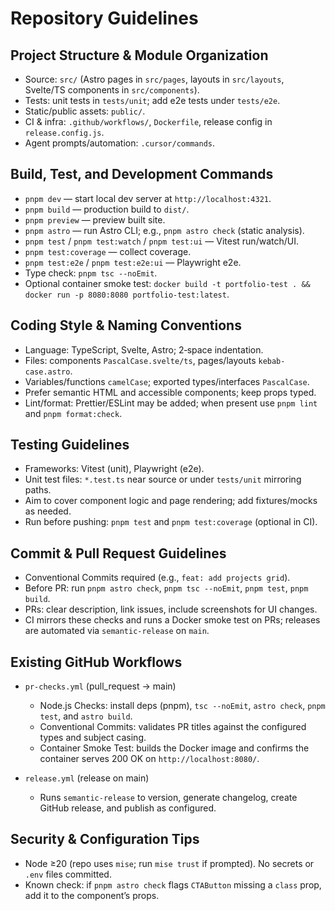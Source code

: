 # Repository Guidelines

## Project Structure & Module Organization

- Source: `src/` (Astro pages in `src/pages`, layouts in `src/layouts`, Svelte/TS components in `src/components`).
- Tests: unit tests in `tests/unit`; add e2e tests under `tests/e2e`.
- Static/public assets: `public/`.
- CI & infra: `.github/workflows/`, `Dockerfile`, release config in `release.config.js`.
- Agent prompts/automation: `.cursor/commands`.

## Build, Test, and Development Commands

- `pnpm dev` — start local dev server at `http://localhost:4321`.
- `pnpm build` — production build to `dist/`.
- `pnpm preview` — preview built site.
- `pnpm astro` — run Astro CLI; e.g., `pnpm astro check` (static analysis).
- `pnpm test` / `pnpm test:watch` / `pnpm test:ui` — Vitest run/watch/UI.
- `pnpm test:coverage` — collect coverage.
- `pnpm test:e2e` / `pnpm test:e2e:ui` — Playwright e2e.
- Type check: `pnpm tsc --noEmit`.
- Optional container smoke test: `docker build -t portfolio-test . && docker run -p 8080:8080 portfolio-test:latest`.

## Coding Style & Naming Conventions

- Language: TypeScript, Svelte, Astro; 2‑space indentation.
- Files: components `PascalCase.svelte/ts`, pages/layouts `kebab-case.astro`.
- Variables/functions `camelCase`; exported types/interfaces `PascalCase`.
- Prefer semantic HTML and accessible components; keep props typed.
- Lint/format: Prettier/ESLint may be added; when present use `pnpm lint` and `pnpm format:check`.

## Testing Guidelines

- Frameworks: Vitest (unit), Playwright (e2e).
- Unit test files: `*.test.ts` near source or under `tests/unit` mirroring paths.
- Aim to cover component logic and page rendering; add fixtures/mocks as needed.
- Run before pushing: `pnpm test` and `pnpm test:coverage` (optional in CI).

## Commit & Pull Request Guidelines

- Conventional Commits required (e.g., `feat: add projects grid`).
- Before PR: run `pnpm astro check`, `pnpm tsc --noEmit`, `pnpm test`, `pnpm build`.
- PRs: clear description, link issues, include screenshots for UI changes.
- CI mirrors these checks and runs a Docker smoke test on PRs; releases are automated via `semantic-release` on `main`.

## Existing GitHub Workflows

- `pr-checks.yml` (pull_request → main)
  - Node.js Checks: install deps (pnpm), `tsc --noEmit`, `astro check`, `pnpm test`, and `astro build`.
  - Conventional Commits: validates PR titles against the configured types and subject casing.
  - Container Smoke Test: builds the Docker image and confirms the container serves 200 OK on `http://localhost:8080/`.

- `release.yml` (release on main)
  - Runs `semantic-release` to version, generate changelog, create GitHub release, and publish as configured.

## Security & Configuration Tips

- Node ≥20 (repo uses `mise`; run `mise trust` if prompted). No secrets or `.env` files committed.
- Known check: if `pnpm astro check` flags `CTAButton` missing a `class` prop, add it to the component’s props.
